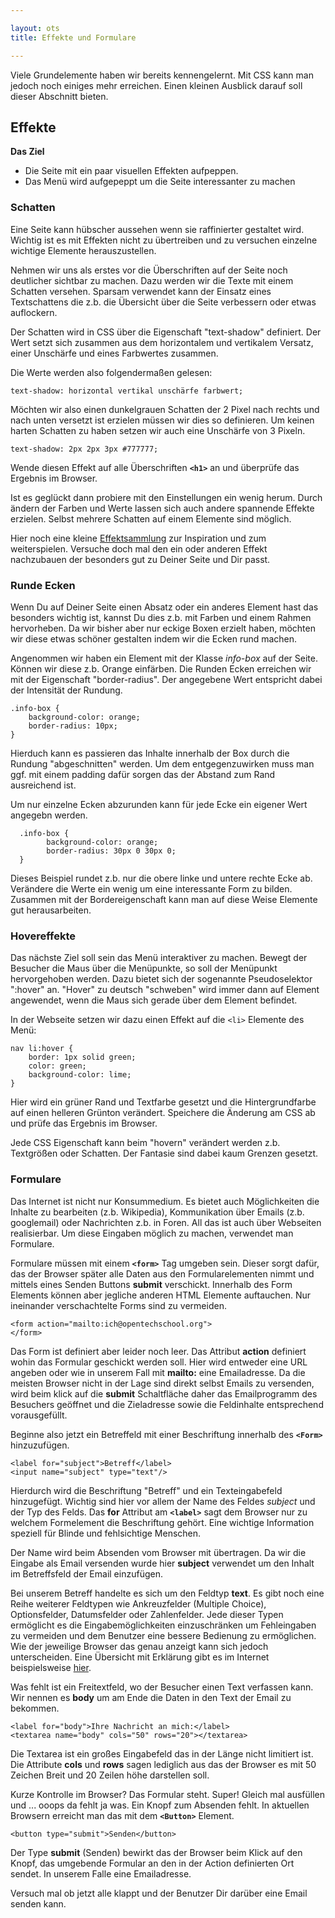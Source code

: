 ```yaml
---

layout: ots
title: Effekte und Formulare

---
```


Viele Grundelemente haben wir bereits kennengelernt. Mit CSS kann man jedoch noch einiges mehr erreichen.
Einen kleinen Ausblick darauf soll dieser Abschnitt bieten.

## Effekte

**Das Ziel**

* Die Seite mit ein paar visuellen Effekten aufpeppen.
* Das Menü wird aufgepeppt um die Seite interessanter zu machen

### Schatten

Eine Seite kann hübscher aussehen wenn sie raffinierter gestaltet wird. Wichtig ist es mit Effekten nicht zu
übertreiben und zu versuchen einzelne wichtige Elemente herauszustellen.

Nehmen wir uns als erstes vor die Überschriften auf der Seite noch deutlicher sichtbar zu machen.
Dazu werden wir die Texte mit einem Schatten versehen. Sparsam verwendet kann der Einsatz eines
Textschattens die z.b. die Übersicht über die Seite verbessern oder etwas auflockern.

Der Schatten wird in CSS über die Eigenschaft "text-shadow" definiert. Der Wert setzt sich zusammen aus dem
horizontalem und vertikalem Versatz, einer Unschärfe und eines Farbwertes zusammen.

Die Werte werden also folgendermaßen gelesen:

    text-shadow: horizontal vertikal unschärfe farbwert;

Möchten wir also einen dunkelgrauen Schatten der 2 Pixel nach rechts und nach unten versetzt ist erzielen müssen wir
dies so definieren. Um keinen harten Schatten zu haben setzen wir auch eine Unschärfe von 3 Pixeln.

    text-shadow: 2px 2px 3px #777777;

Wende diesen Effekt auf alle Überschriften **`<h1>`** an und überprüfe das Ergebnis im Browser.

Ist es geglückt dann probiere mit den Einstellungen ein wenig herum. Durch ändern der Farben und Werte
lassen sich auch andere spannende Effekte erzielen. Selbst mehrere Schatten auf einem Elemente sind möglich.

Hier noch eine kleine [Effektsammlung](http://www.onlinecasinodemar.com/webdesign/xhtml-css/beeindruckende-effekte-mit-der-css-eigenschaft-text-shadow/)
zur Inspiration und zum weiterspielen. Versuche doch mal den ein oder anderen Effekt nachzubauen der besonders gut
zu Deiner Seite und Dir passt.

### Runde Ecken

Wenn Du auf Deiner Seite einen Absatz oder ein anderes Element hast das besonders wichtig ist, kannst Du dies
z.b. mit Farben und einem Rahmen hervorheben. Da wir bisher aber nur eckige Boxen erzielt haben, möchten wir
diese etwas schöner gestalten indem wir die Ecken rund machen.

Angenommen wir haben ein Element mit der Klasse *info-box* auf der Seite. Können wir diese z.b. Orange einfärben.
Die Runden Ecken erreichen wir mit der Eigenschaft "border-radius". Der angegebene Wert entspricht dabei der Intensität
der Rundung.

    .info-box {
        background-color: orange;
        border-radius: 10px;
    }

Hierduch kann es passieren das Inhalte innerhalb der Box durch die Rundung "abgeschnitten" werden. Um dem entgegenzuwirken
muss man ggf. mit einem padding dafür sorgen das der Abstand zum Rand ausreichend ist.

Um nur einzelne Ecken abzurunden kann für jede Ecke ein eigener Wert angegebn werden.

      .info-box {
            background-color: orange;
            border-radius: 30px 0 30px 0;
      }

Dieses Beispiel rundet z.b. nur die obere linke und untere rechte Ecke ab. Verändere die Werte ein wenig um eine
interessante Form zu bilden. Zusammen mit der Bordereigenschaft kann man auf diese Weise Elemente gut herausarbeiten.

### Hovereffekte

Das nächste Ziel soll sein das Menü interaktiver zu machen. Bewegt der Besucher die Maus über die Menüpunkte,
so soll der Menüpunkt hervorgehoben werden. Dazu bietet sich der sogenannte Pseudoselektor ":hover" an.
"Hover" zu deutsch "schweben" wird immer dann auf Element angewendet, wenn die Maus sich gerade über dem Element
befindet.

In der Webseite setzen wir dazu einen Effekt auf die `<li>` Elemente des Menü:

    nav li:hover {
        border: 1px solid green;
        color: green;
        background-color: lime;
    }

Hier wird ein grüner Rand und Textfarbe gesetzt und die Hintergrundfarbe auf einen helleren Grünton verändert.
Speichere die Änderung am CSS ab und prüfe das Ergebnis im Browser.

Jede CSS Eigenschaft kann beim "hovern" verändert werden z.b. Textgrößen oder Schatten.
Der Fantasie sind dabei kaum Grenzen gesetzt.

### Formulare

Das Internet ist nicht nur Konsummedium. Es bietet auch Möglichkeiten die Inhalte zu bearbeiten (z.b. Wikipedia),
Kommunikation über Emails (z.b. googlemail) oder Nachrichten z.b. in Foren.
All das ist auch über Webseiten realisierbar. Um diese Eingaben möglich zu machen, verwendet man Formulare.

Formulare müssen mit einem **`<form>`** Tag umgeben sein. Dieser sorgt dafür, das der Browser später alle Daten aus den Formularelementen nimmt und mittels eines Senden Buttons **submit** verschickt. Innerhalb des Form Elements können aber jegliche anderen HTML Elemente auftauchen. Nur ineinander verschachtelte Forms sind zu vermeiden.

    <form action="mailto:ich@opentechschool.org">
    </form>

Das Form ist definiert aber leider noch leer. Das Attribut **action** definiert wohin das Formular geschickt werden soll. Hier wird entweder eine URL angeben oder wie in unserem Fall mit **mailto:** eine Emailadresse. Da die meisten Browser nicht in der Lage sind direkt selbst Emails zu versenden, wird beim klick auf die **submit** Schaltfläche daher das  Emailprogramm des Besuchers geöffnet und die Zieladresse sowie die Feldinhalte entsprechend vorausgefüllt.

Beginne also jetzt ein Betreffeld mit einer Beschriftung innerhalb des **`<Form>`** hinzuzufügen. 

    <label for="subject">Betreff</label>
    <input name="subject" type="text"/>

Hierdurch wird die Beschriftung "Betreff" und ein Texteingabefeld hinzugefügt. Wichtig sind hier vor allem der Name des Feldes *subject* und der Typ des Felds. Das **for** Attribut am **`<label>`** sagt dem Browser nur zu welchem Formelement die Beschriftung gehört. Eine wichtige Information speziell für Blinde und fehlsichtige Menschen.

Der Name wird beim Absenden vom Browser mit übertragen. Da wir die Eingabe als Email versenden wurde hier **subject** verwendet um den Inhalt im Betreffsfeld der Email einzufügen.

Bei unserem Betreff handelte es sich um den Feldtyp **text**. Es gibt noch eine Reihe weiterer Feldtypen wie Ankreuzfelder (Multiple Choice), Optionsfelder, Datumsfelder oder Zahlenfelder. Jede dieser Typen ermöglicht es die Eingabemöglichkeiten einzuschränken um Fehleingaben zu vermeiden und dem Benutzer eine bessere Bedienung zu ermöglichen.
Wie der jeweilige Browser das genau anzeigt kann sich jedoch unterscheiden. Eine Übersicht mit Erklärung gibt es im Internet beispielsweise [hier](http://webkompetenz.wikidot.com/html-handbuch:feldtypen-kontrollierte-eingabe).

Was fehlt ist ein Freitextfeld, wo der Besucher einen Text verfassen kann. Wir nennen es **body** um am Ende die Daten in den Text der Email zu bekommen.

    <label for="body">Ihre Nachricht an mich:</label>
    <textarea name="body" cols="50" rows="20"></textarea>

Die Textarea ist ein großes Eingabefeld das in der Länge nicht limitiert ist. Die Attribute **cols** und **rows** sagen lediglich aus das der Browser es mit 50 Zeichen Breit und 20 Zeilen höhe darstellen soll.

Kurze Kontrolle im Browser? Das Formular steht. Super! Gleich mal ausfüllen und ... ooops da fehlt ja was. Ein Knopf zum Absenden fehlt. In aktuellen Browsern erreicht man das mit dem **`<Button>`** Element.

    <button type="submit">Senden</button>

Der Type **submit** (Senden) bewirkt das der Browser beim Klick auf den Knopf, das umgebende Formular an den in der Action definierten Ort sendet. In unserem Falle eine Emailadresse.

Versuch mal ob jetzt alle klappt und der Benutzer Dir darüber eine Email senden kann.





